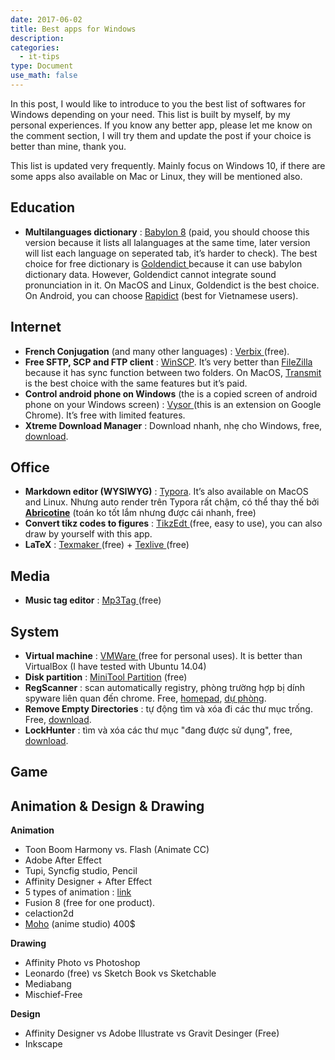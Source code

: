 ```yaml
---
date: 2017-06-02
title: Best apps for Windows
description: 
categories:
  - it-tips
type: Document
use_math: false
---
```


In this post, I would like to introduce to you the best list of softwares for Windows depending on your need. This list is built by myself, by my personal experiences. If you know any better app, please let me know on the comment section, I will try them and update the post if your choice is better than mine, thank you.

This list is updated very frequently. Mainly focus on Windows 10, if there are some apps also available on Mac or Linux, they will be mentioned also.

## Education

- **Multilanguages dictionary** : [Babylon 8](http://translation.babylon-software.com/) (paid, you should choose this version because it lists all lalanguages at the same time, later version will list each language on seperated tab, it’s harder to check). The best choice for free dictionary is [Goldendict ](http://goldendict.org/)because it can use babylon dictionary data. However, Goldendict cannot integrate sound pronunciation in it. On MacOS and Linux, Goldendict is the best choice. On Android, you can choose [Rapidict](https://play.google.com/store/apps/details?id=com.rikkeisoft.rapidict2&hl=en) (best for Vietnamese users).

## Internet

- **French Conjugation** (and many other languages) : [Verbix ](http://www.verbix.com/)(free).
- **Free SFTP, SCP and FTP client** : [WinSCP](https://winscp.net/eng/download.php). It’s very better than [FileZilla ](https://filezilla-project.org/)because it has sync function between two folders. On MacOS, [Transmit ](https://panic.com/transmit/)is the best choice with the same features but it’s paid.
- **Control android phone on Windows** (the is a copied screen of android phone on your Windows screen) : [Vysor ](https://chrome.google.com/webstore/detail/vysor/gidgenkbbabolejbgbpnhbimgjbffefm)(this is an extension on Google Chrome). It’s free with limited features.
- **Xtreme Download Manager** : Download nhanh, nhẹ cho Windows, free, [download](http://xdman.sourceforge.net/).

## Office

- **Markdown editor (WYSIWYG)** : [Typora](https://typora.io/). It’s also available on MacOS and Linux. Nhưng auto render trên Typora rất chậm, có thể thay thế bởi **[Abricotine](http://abricotine.brrd.fr/)** (toán ko tốt lắm nhưng được cái nhanh, free)
- **Convert tikz codes to figures** : [TikzEdt ](http://www.tikzedt.org/)(free, easy to use), you can also draw by yourself with this app.
- **LaTeX** : [Texmaker ](http://www.xm1math.net/texmaker/)(free) + [Texlive ](http://mirror.ibcp.fr/pub/CTAN/systems/texlive/Images/)(free)

## Media

- **Music tag editor** : [Mp3Tag ](http://www.mp3tag.de/en/)(free)

## System

- **Virtual machine** : [VMWare ](https://my.vmware.com/en/web/vmware/free#desktop_end_user_computing/vmware_workstation_player/12_0)(free for personal uses). It is better than VirtualBox (I have tested with Ubuntu 14.04)
- **Disk partition** : [MiniTool Partition](https://www.partitionwizard.com/free-partition-manager.html) (free)
- **RegScanner** : scan automatically registry, phòng trường hợp bị dính spyware liên quan đến chrome. Free, [homepad](http://www.nirsoft.net/utils/regscanner.html), [dự phòng](https://mega.nz/#!89x3mZLL!qCR28VWG9HpQUPFq984wRz22N8D9GxaTY5tsA-wOyLQ).
- **Remove Empty Directories** : tự động tìm và xóa đi các thư mục trống. Free, [download](https://sourceforge.net/projects/rem-empty-dir/).
- **LockHunter** : tìm và xóa các thư mục "đang được sử dụng", free, [download](https://lockhunter.com/).

## Game

 
## Animation & Design & Drawing

**Animation**
- Toon Boom Harmony vs. Flash (Animate CC)
- Adobe After Effect
- Tupi, Syncfig studio, Pencil
- Affinity Designer + After Effect
- 5 types of animation : [link](https://www.youtube.com/watch?v=NZbrdCAsYqU)
- Fusion 8 (free for one product).
- celaction2d
- [Moho](http://my.smithmicro.com/anime-studio-pro.html) (anime studio) 400\$

**Drawing**
- Affinity Photo vs Photoshop
- Leonardo (free) vs Sketch Book vs Sketchable
- Mediabang
- Mischief-Free

**Design**
- Affinity Designer vs Adobe Illustrate vs Gravit Desinger (Free)
- Inkscape
